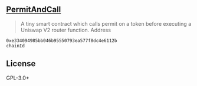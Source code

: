 ## [PermitAndCall](#)


> A tiny smart contract which calls permit on a token before executing a Uniswap V2 router function. Address

```
0xe334094985bb046b95550793ea577f8dc4e6112b
chainId
```

## License 

GPL-3.0+
